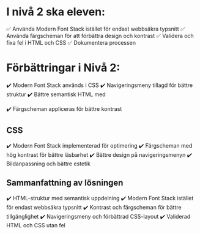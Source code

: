 # I nivå 2 ska eleven:
✅ Använda Modern Font Stack istället för endast webbsäkra typsnitt
✅ Använda färgscheman för att förbättra design och kontrast
✅ Validera och fixa fel i HTML och CSS
✅ Dokumentera processen


# Förbättringar i Nivå 2:
✔️ Modern Font Stack används i CSS
✔️ Navigeringsmeny tillagd för bättre struktur
✔️ Bättre semantisk HTML med <section>
✔️ Färgscheman appliceras för bättre kontrast

# CSS
✔️ Modern Font Stack implementerad för optimering
✔️ Färgscheman med hög kontrast för bättre läsbarhet
✔️ Bättre design på navigeringsmenyn
✔️ Bildanpassning och bättre estetik

# Sammanfattning av lösningen
✔️ HTML-struktur med semantisk uppdelning
✔️ Modern Font Stack istället för endast webbsäkra typsnitt
✔️ Kontrast och färgscheman för bättre tillgänglighet
✔️ Navigeringsmeny och förbättrad CSS-layout
✔️ Validerad HTML och CSS utan fel